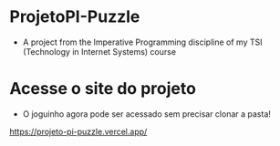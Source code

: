 # ProjetoPI-Puzzle
- A project from the Imperative Programming discipline of my TSI (Technology in Internet Systems) course

# Acesse o site do projeto
- O joguinho agora pode ser acessado sem precisar clonar a pasta!

https://projeto-pi-puzzle.vercel.app/
